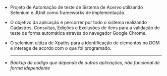 * Projeto de Automação de teste de Sistema de Acervo utilizando Selenium e JUnit como frameworks de implementação.

* O objetivo da aplicação é percorrer por todo o sistema realizando Cadastros, Consultas, Edições e Exclusões de itens para a validação de teste de forma automática através do navegador Google Chrome.

* O selenium ultiiza de Xpaths para a identificação de elementos no DOM e interage de acordo com o que foi programado.

  ***

* *Backup de código que depende de outras aplicações, não funcional de forma idependente*
